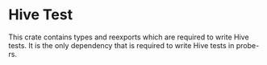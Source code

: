 # Hive Test
This crate contains types and reexports which are required to write Hive tests. It is the only dependency that is required to write Hive tests in probe-rs.

